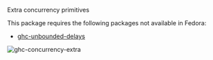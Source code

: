Extra concurrency primitives

This package requires the following packages not available in Fedora:

* [ghc-unbounded-delays](../ghc-unbounded-delays)

![ghc-concurrency-extra](https://copr.fedorainfracloud.org/coprs/g/weldr/bdcs-haskell-deps/package/ghc-concurrent-extra/status_image/last_build.png)
